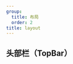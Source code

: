 ```yaml
---
group:
  title: 布局
  order: 2
title: layout
---
```


## 头部栏（TopBar）

<code src="@src/Foo/index.tsx"></code>